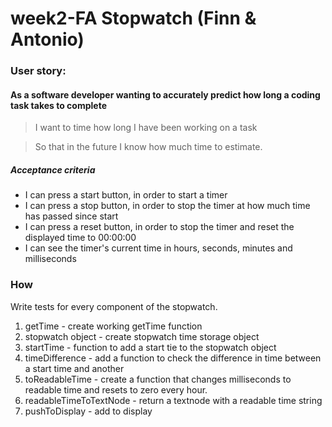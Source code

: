 # week2-FA Stopwatch (Finn & Antonio)

### User story:

#### As a software developer wanting to accurately predict how long a coding task takes to complete

> I want to time how long I have been working on a task

> So that in the future I know how much time to estimate.

##### Acceptance criteria
* I can press a start button, in order to start a timer
* I can press a stop button, in order to stop the timer at how much time has passed since start
* I can press a reset button, in order to stop the timer and reset the displayed time to 00:00:00
* I can see the timer's current time in hours, seconds, minutes and milliseconds

### How

Write tests for every component of the stopwatch.

1. getTime - create working getTime function
1. stopwatch object - create stopwatch time storage object
1. startTime - function to add a start tie to the stopwatch object
1. timeDifference - add a function to check the difference in time between a start time and another
1. toReadableTime - create a function that changes milliseconds to readable time and resets to zero every hour.
1. readableTimeToTextNode - return a textnode with a readable time string
1. pushToDisplay - add to display 
